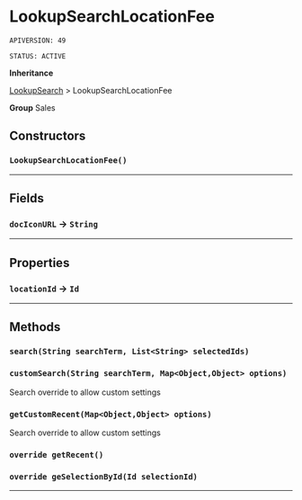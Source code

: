 # LookupSearchLocationFee

`APIVERSION: 49`

`STATUS: ACTIVE`



**Inheritance**

[LookupSearch](../Miscellaneous/LookupSearch.md)
 &gt; 
LookupSearchLocationFee


**Group** Sales

## Constructors
### `LookupSearchLocationFee()`
---
## Fields

### `docIconURL` → `String`


---
## Properties

### `locationId` → `Id`


---
## Methods
### `search(String searchTerm, List<String> selectedIds)`
### `customSearch(String searchTerm, Map<Object,Object> options)`

Search override to allow custom settings

### `getCustomRecent(Map<Object,Object> options)`

Search override to allow custom settings

### `override getRecent()`
### `override geSelectionById(Id selectionId)`
---

